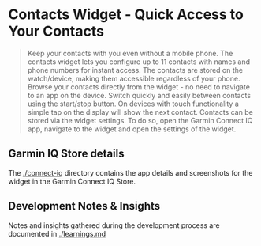 # Contacts Widget - Quick Access to Your Contacts

> Keep your contacts with you even without a mobile phone.
> The contacts widget lets you configure up to 11 contacts with names and phone numbers for instant access. The contacts are stored on the watch/device, making them accessible regardless of your phone. Browse your contacts directly from the widget - no need to navigate to an app on the device.
> Switch quickly and easily between contacts using the start/stop button. On devices with touch functionality a simple tap on the display will show the next contact.
> Contacts can be stored via the widget settings. To do so, open the Garmin Connect IQ app, navigate to the widget and open the settings of the widget.

<!-- [https://apps.garmin.com/apps/](Contacts Widget in the Connect IQ Store) -->

## Garmin IQ Store details

The [./connect-iq](./connect-iq/) directory contains the app details and screenshots for the widget in the Garmin Connect IQ Store.

## Development Notes & Insights

Notes and insights gathered during the development process are documented in [./learnings.md](./learnings.md)
